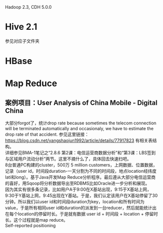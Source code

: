 Hadoop 2.3, CDH 5.0.0

# Hive 2.1
参见对应子文件夹

# HBase


# Map Reduce
## 案例项目：User Analysis of China Mobile - Digital China
大部分forgot了，统计drop rate because sometimes the telecom connection will be terminated automatically and occasionaly, we have to estimate the drop rate of that accident. 参见这里链接：https://blog.csdn.net/yangshaojun1992/article/details/77917823   有相关表结构。<br />
详细参见BMA-1笔记之“2.8.6	第2课：电信运营商数据分析”和“第3课：LBS签到与区域用户流动分析”两节。这里不摘什么了，具体回去快速扫吧。<br />
8台普通PC构建的cluster，500万 5 million customers，上网数据、位置数据，记录（user id，时间段duration-一天分割为不同的时间段，地点location经纬度lati和long）。基于Java开发Map Reduce分析程序。最后遵从大部分电信运营商的喜好，用Sqoop将分析数据导出至RDBMS比如Oracle进一步分析和展现。<br />
因为其实有很多条记录，比如用户A于9:00在X基站出现，9:15于X基站上网，9:30于Y基站上网，9:45出现在Y基站。于是，我们认定该用户在X基站停留了30分钟。所以我们以user id和时间段duration为key，location和所有时间为value，于是所有相同user id和duration的派发到一台reducer，然后就能统计出在每个location的停留时长。于是就有数据 user id + 时间段 + location + 停留时长。这个过程就是map reduce。<br />
Self-reported positioning<br />